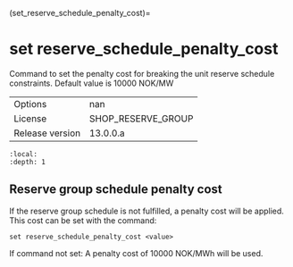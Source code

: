 (set_reserve_schedule_penalty_cost)=
# set reserve_schedule_penalty_cost
Command to set the penalty cost for breaking the unit reserve schedule constraints. Default value is 10000 NOK/MW

|   |   |
|---|---|
|Options|nan|
|License|SHOP_RESERVE_GROUP|
|Release version|13.0.0.a|

```{contents}
:local:
:depth: 1
```

## Reserve group schedule penalty cost
If the reserve group schedule is not fulfilled, a penalty cost will be applied. This cost can be set with the command:
```
set reserve_schedule_penalty_cost <value>
```

If command not set: A penalty cost of 10000 NOK/MWh will be used.



